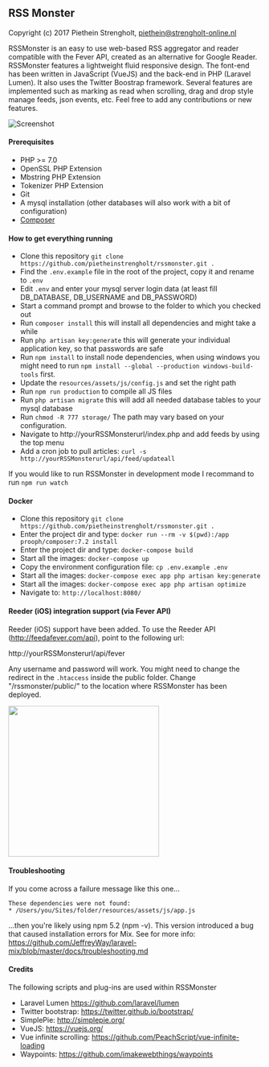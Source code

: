 ## RSS Monster

Copyright (c) 2017 Piethein Strengholt, piethein@strengholt-online.nl

RSSMonster is an easy to use web-based RSS aggregator and reader compatible with the Fever API, created as an alternative for Google Reader.
RSSMonster features a lightweight fluid responsive design. The font-end has been written in JavaScript (VueJS) and the back-end in PHP (Laravel Lumen). It also uses the Twitter Boostrap framework. Several features are implemented such as marking as read when scrolling, drag and drop style manage feeds, json events, etc. Feel free to add any contributions or new features.

![Screenshot](resources/assets/images/screenshots/screenshot01.png)

#### Prerequisites
* PHP >= 7.0
* OpenSSL PHP Extension
* Mbstring PHP Extension
* Tokenizer PHP Extension
* Git
* A mysql installation (other databases will also work with a bit of configuration)
* [Composer](https://getcomposer.org/)

#### How to get everything running
* Clone this repository `git clone https://github.com/pietheinstrengholt/rssmonster.git .`
* Find the `.env.example` file in the root of the project, copy it and rename to `.env`
* Edit `.env` and enter your mysql server login data (at least fill DB_DATABASE, DB_USERNAME and DB_PASSWORD)
* Start a command prompt and browse to the folder to which you checked out
* Run `composer install` this will install all dependencies and might take a while
* Run `php artisan key:generate` this will generate your individual application key, so that passwords are safe
* Run `npm install` to install node dependencies, when using windows you might need to run `npm install --global --production windows-build-tools` first.
* Update the `resources/assets/js/config.js` and set the right path
* Run `npm run production` to compile all JS files
* Run `php artisan migrate` this will add all needed database tables to your mysql database
* Run `chmod -R 777 storage/`
The path may vary based on your configuration.
* Navigate to http://yourRSSMonsterurl/index.php and add feeds by using the top menu
* Add a cron job to pull articles: `curl -s http://yourRSSMonsterurl/api/feed/updateall`

If you would like to run RSSMonster in development mode I recommand to run `npm run watch`

#### Docker
* Clone this repository `git clone https://github.com/pietheinstrengholt/rssmonster.git .`
* Enter the project dir and type: `docker run --rm -v $(pwd):/app prooph/composer:7.2 install`
* Enter the project dir and type: `docker-compose build`
* Start all the images: `docker-compose up`
* Copy the environment configuration file: `cp .env.example .env`
* Start all the images: `docker-compose exec app php artisan key:generate`
* Start all the images: `docker-compose exec app php artisan optimize`
* Navigate to: `http://localhost:8080/`

#### Reeder (iOS) integration support (via Fever API)
Reeder (iOS) support have been added. To use the Reeder API (http://feedafever.com/api), point to the following url:

http://yourRSSMonsterurl/api/fever

Any username and password will work.
You might need to change the redirect in the `.htaccess` inside the public folder.
Change "/rssmonster/public/" to the location where RSSMonster has been deployed.

<img src="http://www.strengholt-online.nl/wp-content/uploads/2016/fever.png" width="300px">


#### Troubleshooting
If you come across a failure message like this one...

```
These dependencies were not found:
* /Users/you/Sites/folder/resources/assets/js/app.js
```
...then you're likely using npm 5.2 (npm -v). This version introduced a bug that caused installation errors for Mix. See for more info: https://github.com/JeffreyWay/laravel-mix/blob/master/docs/troubleshooting.md

#### Credits

The following scripts and plug-ins are used within RSSMonster

* Laravel Lumen https://github.com/laravel/lumen
* Twitter bootstrap: https://twitter.github.io/bootstrap/
* SimplePie: http://simplepie.org/
* VueJS: https://vuejs.org/
* Vue infinite scrolling: https://github.com/PeachScript/vue-infinite-loading
* Waypoints: https://github.com/imakewebthings/waypoints
